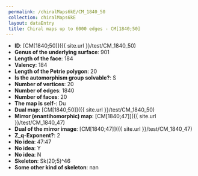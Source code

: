 ```yaml
--- 
 permalink: /chiralMaps6kE/CM_1840_50 
 collection: chiralMaps6kE
 layout: dataEntry
 title: Chiral maps up to 6000 edges - CM[1840;50]
---
```


- **ID**: [CM[1840;50]]({{ site.url }}/test/CM_1840_50)
- **Genus of the underlying surface**: 901
- **Length of the face**: 184
- **Valency**: 184
- **Length of the Petrie polygon**: 20
- **Is the automorphism group solvable?**: S
- **Number of vertices**: 20
- **Number of edges**: 1840
- **Number of faces**: 20
- **The map is self-**: Du
- **Dual map**: [CM[1840;50]]({{ site.url }}/test/CM_1840_50)
- **Mirror (enantihomorphic) map**: [CM[1840;47]]({{ site.url }}/test/CM_1840_47)
- **Dual of the mirror image**: [CM[1840;47]]({{ site.url }}/test/CM_1840_47)
- **Z_q-Exponent?**: 2
- **No idea**:  47:47
- **No idea**: Y
- **No idea**: N
- **Skeleton**: Sk(20;5)^46
- **Some other kind of skeleton**: nan
